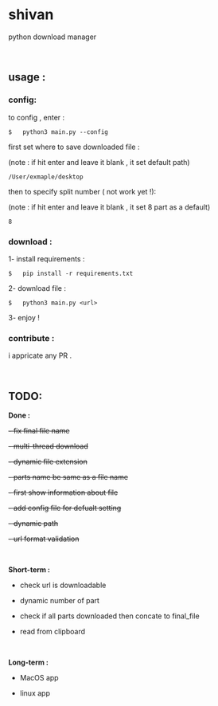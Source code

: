 # shivan
python download manager
  
<p>&nbsp;</p>

## usage :

### config:

to config , enter :
```
$   python3 main.py --config
```
first set where to save downloaded file :

(note : if hit enter and leave it blank , it set default path)
```
/User/exmaple/desktop
```
then to specify split number ( not work yet !):

(note : if hit enter and leave it blank , it set 8 part as a default)
```
8
```

### download :

1- install requirements :

```
$   pip install -r requirements.txt
```

2- download file :

```
$   python3 main.py <url>
```

3- enjoy !


### contribute :
i appricate any PR .
<p>&nbsp;</p>

## TODO:
**Done :**

~~- fix final file name~~

~~- multi-thread download~~

~~- dynamic file extension~~

~~- parts name be same as a file name~~

~~- first show information about file~~

~~- add config file for defualt setting~~

~~- dynamic path~~

~~- url format validation~~

<p>&nbsp;</p>

  
**Short-term :**

- check url is downloadable

- dynamic number of part

- check if all parts downloaded then concate to final_file

- read from clipboard

<p>&nbsp;</p>

**Long-term :**

- MacOS app

- linux app

